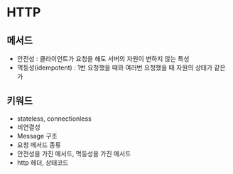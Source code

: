 # HTTP

## 메서드
- 안전성 : 클라이언트가 요청을 해도 서버의 자원이 변하지 않는 특성
- 멱등성(idempotent) : 1번 요청했을 때와 여러번 요청했을 때 자원의 상태가 같은가

## 키워드
- stateless, connectionless
- 비연결성
- Message 구조
- 요청 메서드 종류
- 안전성을 가진 메서드, 멱등성을 가진 메서드
- http 헤더, 상태코드 